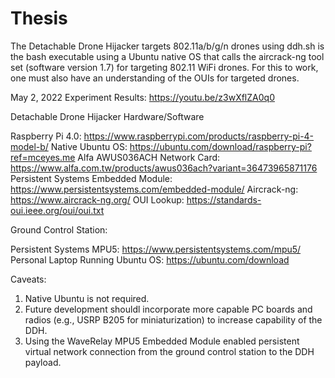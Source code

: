 # Thesis

The Detachable Drone Hijacker targets 802.11a/b/g/n drones using 
ddh.sh is the bash executable using a Ubuntu native OS that calls the aircrack-ng tool set (software version 1.7) for targeting 802.11 WiFi drones. For this to work, one must also have an understanding of the OUIs for targeted drones.

May 2, 2022 Experiment Results: https://youtu.be/z3wXflZA0q0

Detachable Drone Hijacker Hardware/Software

Raspberry Pi 4.0: https://www.raspberrypi.com/products/raspberry-pi-4-model-b/
  Native Ubuntu OS: https://ubuntu.com/download/raspberry-pi?ref=mceyes.me
Alfa AWUS036ACH Network Card: https://www.alfa.com.tw/products/awus036ach?variant=36473965871176
Persistent Systems Embedded Module: https://www.persistentsystems.com/embedded-module/
Aircrack-ng: https://www.aircrack-ng.org/
OUI Lookup: https://standards-oui.ieee.org/oui/oui.txt

Ground Control Station:

Persistent Systems MPU5: https://www.persistentsystems.com/mpu5/
Personal Laptop Running Ubuntu OS: https://ubuntu.com/download

Caveats:

1. Native Ubuntu is not required.
2. Future development shouldl incorporate more capable PC boards and radios (e.g., USRP B205 for miniaturization) to increase capability of the DDH.
3. Using the WaveRelay MPU5 Embedded Module enabled persistent virtual network connection from the ground control station to the DDH payload.
